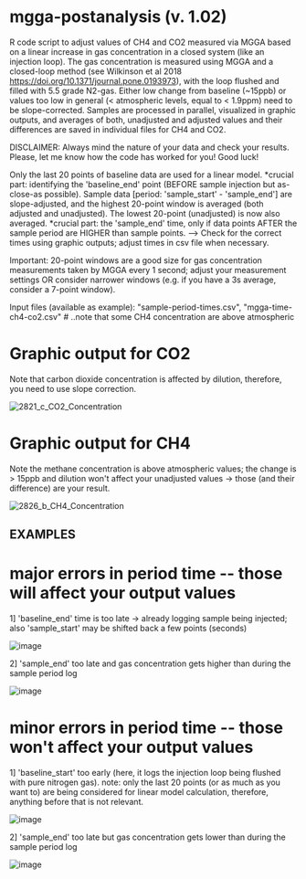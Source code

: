 # mgga-postanalysis (v. 1.02)
R code script to adjust values of CH4 and CO2 measured via MGGA based on a linear increase in gas concentration in a closed system (like an injection loop). The gas concentration is measured using MGGA and a closed-loop method (see Wilkinson et al 2018 https://doi.org/10.1371/journal.pone.0193973), with the loop flushed and filled with 5.5 grade N2-gas. Either low change from baseline (~15ppb) or values too low in general (&lt; atmospheric levels, equal to &lt; 1.9ppm) need to be slope-corrected. Samples are processed in parallel, visualized in graphic outputs, and averages of both, unadjusted and adjusted values and their differences are saved in individual files for CH4 and CO2. 

DISCLAIMER: Always mind the nature of your data and check your results. 
Please, let me know how the code has worked for you! Good luck!

Only the last 20 points of baseline data are used for a linear model. *crucial part: identifying the 'baseline_end' point (BEFORE sample injection but as-close-as possible).
Sample data [period: 'sample_start' - 'sample_end'] are slope-adjusted, and the highest 20-point window is averaged (both adjusted and unadjusted). The lowest 20-point (unadjusted) is now also averaged. *crucial part: the 'sample_end' time, only if data points AFTER the sample period are HIGHER than sample points.
--> Check for the correct times using graphic outputs; adjust times in csv file when necessary. 

Important: 20-point windows are a good size for gas concentration measurements taken by MGGA every 1 second; adjust your measurement settings OR consider narrower windows (e.g. if you have a 3s average, consider a 7-point window).

Input files (available as example): "sample-period-times.csv", "mgga-time-ch4-co2.csv" # ..note that some CH4 concentration are above atmospheric

# Graphic output for CO2
Note that carbon dioxide concentration is affected by dilution, therefore, you need to use slope correction. 

![2821_c_CO2_Concentration](https://github.com/veverusha/mgga-postanalysis/assets/54019396/1a502ce1-f325-47db-b9c1-b5987d1bbb2c)

# Graphic output for CH4 
Note the methane concentration is above atmospheric values; the change is > 15ppb and dilution won't affect your unadjusted values -> those (and their difference) are your result.

![2826_b_CH4_Concentration](https://github.com/veverusha/mgga-postanalysis/assets/54019396/99268b3e-af69-4729-8e32-6e01d387c02c)

## EXAMPLES
# major errors in period time -- those will affect your output values
1] 'baseline_end' time is too late -> already logging sample being injected; also 'sample_start' may be shifted back a few points (seconds)

![image](https://github.com/veverusha/mgga-postanalysis/assets/54019396/a8b36130-53dd-427d-99c3-ff764b0fb13b)

2] 'sample_end' too late and gas concentration gets higher than during the sample period log

![image](https://github.com/veverusha/mgga-postanalysis/assets/54019396/7fca2453-f149-4a58-8189-23b4d0d59170)

# minor errors in period time -- those won't affect your output values

1] 'baseline_start' too early (here, it logs the injection loop being flushed with pure nitrogen gas).
note: only the last 20 points (or as much as you want to) are being considered for linear model calculation, therefore, anything before that is not relevant.

![image](https://github.com/veverusha/mgga-postanalysis/assets/54019396/29dbf813-a5ff-47f4-bddf-6311e1c6a5cb)

2] 'sample_end' too late but gas concentration gets lower than during the sample period log

![image](https://github.com/veverusha/mgga-postanalysis/assets/54019396/d6006b9d-e738-46ed-9fb6-f85497bc8e42)
